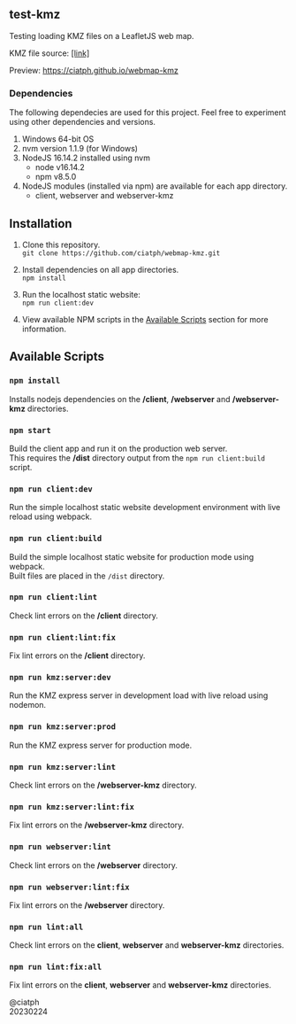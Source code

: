 ## test-kmz

Testing loading KMZ files on a LeafletJS web map.

KMZ file source: [[link]](https://www.datapages.com/gis-map-publishing-program/gis-open-files/global-framework/global-heat-flow-database/kmz-files-list)

Preview: https://ciatph.github.io/webmap-kmz

### Dependencies

The following dependecies are used for this project. Feel free to experiment using other dependencies and versions.

1. Windows 64-bit OS
2. nvm version 1.1.9 (for Windows)
3. NodeJS 16.14.2 installed using nvm
   - node v16.14.2
   - npm v8.5.0
4. NodeJS modules (installed via npm) are available for each app directory.<br>
   - client, webserver and webserver-kmz

## Installation

1. Clone this repository.<br>
`git clone https://github.com/ciatph/webmap-kmz.git`

2. Install dependencies on all app directories.<br>
`npm install`

3. Run the localhost static website:<br>
`npm run client:dev`

4. View available NPM scripts in the [Available Scripts](#available-scripts) section for more information.

## Available Scripts

### `npm install`

Installs nodejs dependencies on the **/client**, **/webserver** and **/webserver-kmz** directories.

### `npm start`

Build the client app and run it on the production web server.<br>
This requires the **/dist** directory output from the `npm run client:build` script.

### `npm run client:dev`

Run the simple localhost static website development environment with live reload using webpack.

### `npm run client:build`

Build the simple localhost static website for production mode using webpack.<br>
Built files are placed in the `/dist` directory.

### `npm run client:lint`

Check lint errors on the **/client** directory.

### `npm run client:lint:fix`

Fix lint errors on the **/client** directory.

### `npm run kmz:server:dev`

Run the KMZ express server in development load with live reload using nodemon.

### `npm run kmz:server:prod`

Run the KMZ express server for production mode.

### `npm run kmz:server:lint`

Check lint errors on the **/webserver-kmz** directory.

### `npm run kmz:server:lint:fix`

Fix lint errors on the **/webserver-kmz** directory.

### `npm run webserver:lint`

Check lint errors on the **/webserver** directory.

### `npm run webserver:lint:fix`

Fix lint errors on the **/webserver** directory.

### `npm run lint:all`

Check lint errors on the **client**, **webserver** and **webserver-kmz** directories.

### `npm run lint:fix:all`

Fix lint errors on the **client**, **webserver** and **webserver-kmz** directories.

@ciatph<br>
20230224
